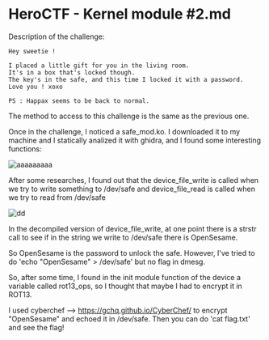 # HeroCTF - Kernel module #2.md

Description of the challenge:

```
Hey sweetie !

I placed a little gift for you in the living room.
It's in a box that's locked though.
The key's in the safe, and this time I locked it with a password.
Love you ! xoxo

PS : Happax seems to be back to normal.
```

The method to access to this challenge is the same as the previous one.

Once in the challenge, I noticed a safe_mod.ko. I downloaded it to my machine and I statically analized it with ghidra, and I found some interesting functions:

![aaaaaaaaa](https://user-images.githubusercontent.com/80392368/116063350-2b2a8480-a685-11eb-8298-ff75b53cd800.PNG)

After some researches, I found out that the device_file_write is called when we try to write something to /dev/safe and device_file_read is called when we try to read from /dev/safe

![dd](https://user-images.githubusercontent.com/80392368/116063679-8a889480-a685-11eb-8427-a57f0ecd212b.PNG)

In the decompiled version of device_file_write, at one point there is a strstr call to see if in the string we write to /dev/safe there is OpenSesame.

So OpenSesame is the password to unlock the safe.
However, I've tried to do 'echo "OpenSesame" > /dev/safe' but no flag in dmesg.

So, after some time, I found in the init module function of the device a variable called rot13_ops, so I thought that maybe I had to encrypt it in ROT13.

I used cyberchef --> https://gchq.github.io/CyberChef/ to encrypt "OpenSesame" and echoed it in /dev/safe. Then you can do 'cat flag.txt' and see the flag!
